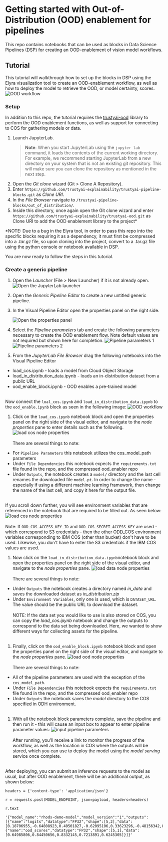 # Getting started with Out-of-Distribution (OOD) enablement for pipelines

This repo contains notebooks that can be used as blocks in Data Science Pipelines (DSP) for creating an OOD-enablement of vision model workflows.  

## Tutorial
This tutorial will walkthrough how to set up the blocks in DSP using the Elyra visualization tool to create an OOD-enablement workflow, as well as how to deploy the model to retrieve the OOD, or model certainty, scores.  
 ![OOD workflow](doc/images/pipeline_overview.png)


### Setup
In addition to this repo, the tutorial requires the [trustyai-ood](https://github.com/trustyai-explainability/trustyai-ood) library to perform the OOD enablement functions, as well as support for connecting to COS for gathering models or data.

1. Launch JupyterLab.    
   > **Note**: When you start JupyterLab using the `jupyter lab` command, it loads the contents of the current working directory.  
   > For example, we recommend starting JupyterLab from a new directory on your system that is not an existing git repository. This will make sure you can clone the repository as mentioned in the next step.
1. Open the _Git clone_ wizard (Git > Clone A Repository).
1. Enter `https://github.com/trustyai-explainability/trustyai-pipeline-blocks.git` as _Clone URI_.
1. In the _File Browser_ navigate to `/trustyai-pipeline-blocks/out_of_distribution/`.
1. Inside this directory, once again open the Git clone wizard and enter `https://github.com/trustyai-explainability/trustyai-ood.git` as Clone URI to add the OOD enablement library to the project*

*NOTE: Due to a bug in the Elyra tool, in order to pass this repo into the specific blocks requiring it as a dependency, it must first be compressed into a _.tar.gz_ file, so upon cloning into the project, convert to a .tar.gz file using the python console or notebook available in DSP.

You are now ready to follow the steps in this tutorial.

### Create a generic pipeline
1. Open the _Launcher_ (File > New Launcher) if it is not already open.
   ![Open the JupyterLab launcher](doc/images/jupyterlab-launcher.png)

1. Open the _Generic Pipeline Editor_ to create a new untitled generic pipeline.

1. In the Visual Pipeline Editor open the properties panel on the right side.

   ![Open the properties panel](doc/images/open-properties-panel.png)

1. Select the _Pipeline parameters_ tab and create the following parameters necessary to create the OOD enablement flow. Note default values are not required but shown here for completion.
![Pipeline parameters 1](doc/images/pipeline_parameters1.png)
![Pipeline parameters 2](doc/images/pipeline_parameters2.png)

1. From the _JupyterLab File Browser_ drag the following notebooks into the Visual Pipeline Editor
  - load_cos.ipynb - loads a model from Cloud Object Storage
  - load_in_distribution_data.ipynb - loads an in-distribution dataset from a public URL
  - ood_enable_block.ipynb - OOD enables a pre-trained model

  <!-- end of the list -->

  <br>Now connect the `loal_cos.ipynb` and `load_in_distribution_data.ipynb` to the `ood_enable.ipynb` block as seen in the following image:
  ![OOD workflow](doc/images/pipeline_overview.png)
1. Click on the `load_cos.ipynb` notebook block and open the properties panel on the right side of the visual editor, and navigate to the _node properties_ pane to enter details such as the following.
![load cos node properties](doc/images/node_parameters_load_cos.png) <br><br>There are several things to note:
  - For `Pipeline Parameters` this notebook utilizes the cos_model_path parameters
  - Under `File Dependencies` this notebook expects the `requirements.txt` file found in the repo, and the compressed ood_enabler repo
  - Under `Outputs`, the notebook creates a `model/` directory and the last cell renames the downloaded file `model.pt`. In order to change the name - especially if using a different machine learning framework, then change the name of the last cell, and copy it here for the output file.

  <!-- end of the list -->
  <br>If you scroll down further, you will see environment variables that are referenced in the notebook that are required to be filled out. As seen below: ![load cos node properties](doc/images/node_parameters_load_cos_2.png)
  <br><br>Note: If `OOD_COS_ACCESS_KEY_ID` and `OOD_COS_SECRET_ACCESS_KEY` are used - which correspond to S3 credentials - then the other ODD_COS environment variables corresponding to IBM COS (other than bucket) don't have to be used. Likewise, you don't have to enter the S3 credentials if the IBM COS values are used.
1. Now click on the `load_in_distribution_data.ipynb`notebook block and open the properties panel on the right side of the visual editor, and navigate to the _node properties_ pane.
![load data node properties](doc/images/node_parameters_load_data.png)  <br><br> There are several things to note:
  - Under `Outputs` the notebook creates a directory named _in_data_ and saves the downloaded dataset as _in_distribution.zip_
  - Under `Environment Variables`, only one is used, which is `DATASET_URL`. The value should be the public URL to download the dataset.
  <br><br>NOTE: If the data set you would like to use is also stored on COS, you can copy the _load_cos.ipynb_ notebook and change the outputs to correspond to the data set being downloaded. Here, we wanted to show different ways for collecting assets for the pipeline.<br><br>
1. Finally, click on the `ood_enable_block.ipynb` notebook block and open the properties panel on the right side of the visual editor, and navigate to the _node properties_ pane.
![load ood node properties](doc/images/node_parameters_ood_enable.png)<br><br>There are several things to note:
  - All of the pipeline parameters are used with the exception of the `cos_model_path`.
  - Under `File Dependencies` this notebook expects the `requirements.txt` file found in the repo, and the compressed ood_enabler repo
  - Under `Outputs` the notebook saves the _model_ directory to the COS specified in ODH environment. <br><br>
1. With all the notebook block parameters complete, save the pipeline and then run it - this will cause an input box to appear to enter pipeline parameter values:
![input pipeline parameters](doc/images/run_pipeline.png)
<br><br>After running, you'll receive a link to monitor the progress of the workflow, as well as the location in COS where the outputs will be stored, which you can use to deploy the model using the _model serving_ service once complete.

<br> After deploying, you can submit an inference requests to the model as usual, but after OOD enablement, there will be an additional output, as shown below:
```
headers = {'content-type': 'application/json'}

r = requests.post(MODEL_ENDPOINT, json=payload, headers=headers)

r.text

'{"model_name":"rhods-demo-model","model_version":"1","outputs":[{"name":"logits","datatype":"FP32","shape":[5,2],"data":[0.18706955,-0.64808923,0.40501827,-0.62095106,0.33623296,-0.48156342,0.02713162,-0.2124287,0.08002673,-0.49602267]},
{"name":"ood_scores","datatype":"FP32","shape":[5,1],"data":[0.64985806,0.84450656,0.8332145,0.7213891,0.6245305]}]}'
```
